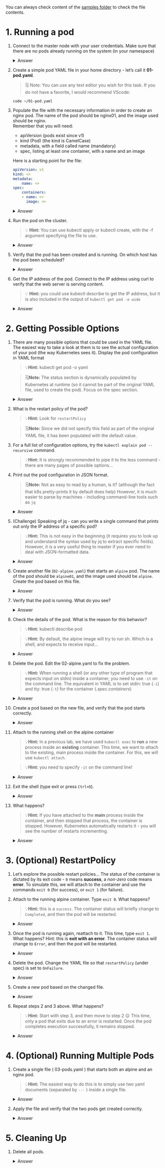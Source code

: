 You can always check content of the [samples folder](../samples) to check the file contents.

# 1. Running a pod
1. Connect to the master node with your user credentials. Make sure that there are no pods already running on the system (in your namespace)
    <details>
        <summary>Answer</summary>

    ```shell
    kubectl get pod
    ```
    resulting:
    ```
    No resources found.
    ```
    </details>




2. Create a simple pod YAML file in your home directory - let’s call it **01-pod.yaml**.
    > 🗒️ Note: You can use any text editor you wish for this task. If you do not have a favorite, I would recommend VScode:
    ```shell
    code ~/01-pod.yaml
    ```
3. Populate the file with the necessary information in order to create an nginx pod. The name of the pod should be nginx01, and the image used should be nginx.  
Remember that you will need:
    - apiVersion (pods exist since v1)
    - kind (Pod) (the kind is CamelCase)
    - metadata, with a field called name (mandatory)
    - spec, listing at least one container, with a name and an image
    
    Here is a starting point for the file:
    ```yaml
    apiVersion: v1
    kind: <>
    metadata:
        name: <>
    spec:
        containers:
        - name: <>
          image: <>
    ```

    <details>
        <summary>Answer</summary>

    ```yaml
   apiVersion: v1
    kind: Pod
    metadata:
        name: nginx01
    spec:
        containers:
        - name: nginx
          image: nginx
            
    ```
    </details>
4. Run the pod on the cluster.
    > 💡 **Hint:** You can use kubectl apply or kubectl create, with the -f argument specifying the file to use.    

    <details>
        <summary>Answer</summary>

    ```shell
    kubectl apply -f 01-pod.yaml
    ```
    resulting:
    ```
    pod/nginx01 created
    ```
    </details>
5. Verify that the pod has been created and is running. On which host has the pod been scheduled?
    <details>
        <summary>Answer</summary>

    ```shell
    kubectl get pod
    ```
    resulting:
    ```
    NAME    READY   STATUS  RESTARTS    AGE
    nginx01 1/1     Running 0           12s
    ```
    </details>
6. Get the IP address of the pod. Connect to the IP address using curl to verify that the web server is serving content.
    > 💡 **Hint:** you could use kubectl describe to get the IP address, but it is also included in the output of `kubectl get pod -o wide`
    <details>
        <summary>Answer</summary>

    ```shell
    kubectl get pod -o wide
    ```
    resulting:
    ```
    NAME    READY   STATUS  RESTARTS    AGE IP              NODE                NOMINATED NODE
    nginx01 1/1     Running 0           14s 192.168.63.198  kubernetes-00-02    <none>
    ```
    Get the IP address from the pod, query that via curl. Your IP could be different
    ```shell
    curl 192.168.63.198
    ````
    response:
    ```
    <!DOCTYPE html>
    <html>
    <head>
    ...
    ```
    </details>

# 2. Getting Possible Options
1. There are many possible options that could be used in the YAML file. The easiest way to take a look at them is to see the actual configuration of your pod (the way Kubernetes sees it). Display the pod configuration in YAML format
    > 💡**Hint:** kubectl get pod -o yaml

    > 🗒️**Note:** The status section is dynamically populated by Kubernetes at runtime (so it cannot be part of the original YAML file, used to create the pod). Focus on the spec section.

    <details>
        <summary>Answer</summary>

    ```shell
    kubectl get pod nginx01 -o yaml
    ```
    ```yaml
    apiVersion: v1
    kind: Pod
    metadata:
        annotations:
            kubectl.kubernetes.io/last-applied-configuration: |
            [...]
        nodeName: kubernetes-00-02
        priority: 0
        restartPolicy: Always #<---------
    ```
    
    </details>

2. What is the restart policy of the pod?
    > 💡**Hint:** Look for `restartPolicy`

    > 🗒️**Note:** Since we did not specify this field as part of the original YAML file, it has been populated with the default value.
3. For a full list of configuration options, try the `kubectl explain pod --recursive` command.
    > 💡**Hint:** It is strongly recommended to pipe it to the less command - there are many pages of possible options...
4. Print out the pod configuration in JSON format.
    > 🗒️**Note:** Not as easy to read by a human, is it? (although the fact that k8s pretty-prints it by default does help) However, it is much easier to parse by machines - including command-line tools such as `jq`
    <details>
        <summary>Answer</summary>

    ```shell
    kubectl get pod nginx01 -o json
    ```
    ```json
    {
        "apiVersion": "v1",
        "kind": "Pod",
        "metadata": {
        "annotations": {
        "kubectl.kubernetes.io/last-applied-configuration":
        "{\"apiVersion\":\"v1\",\"kind\":\"Pod\",\"metadata\":{\"annotations\":{},\"name\":\"nginx01\",\"namespace\":\"default\"},\"spec\":{\"containers\":[{\"image\":\"nginx\",\"name\":\"nginx\"}]}}\n"
        },
    ```
    </details>
5. (Challenge) Speaking of jq - can you write a single command that prints out only the IP address of a specific pod?
    > 💡**Hint:** This is not easy in the beginning (it requires you to look up and understand the syntax used by jq to extract specific fields). However, it is a very useful thing to master if you ever need to deal with JSON-formatted data.
    <details>
        <summary>Answer</summary>

    ```shell
    kubectl get pod nginx01 -o json | jq -r .status.podIP
    ```
    ```
    192.168.63.198
    ```
    </details>
6. Create another file (`02-alpine.yaml`) that starts an `alpine` pod. The name of the pod should be `alpine01`, and the image used should be `alpine`. Create the pod based on this file.
    <details>
        <summary>Answer</summary>

    ```shell
    kubectl apply -f 02-alpine.yaml
    ```
    ```
    pod/alpine01 created
    ```
    </details>
7. Verify that the pod is running. What do you see?
    <details>
        <summary>Answer</summary>
    
    You will see that the pod continuously crashes and is automatically restarted:
    ```shell
    kubectl get pod
    ```
    ```
    NAME        READY   STATUS      RESTARTS    AGE
    alpine01    0/1     Completed   0           7s
    nginx01     1/1     Running     0           20m
    ```
    and
    ```shell
    kubectl get pod
    ```
    ```
    NAME        READY   STATUS              RESTARTS    AGE
    alpine01    0/1     CrashLoopBackOff    1           10s
    nginx01     1/1     Running             0           20m
    ```
    </details>
8. Check the details of the pod. What is the reason for this behavior?
    > 💡**Hint:** kubectl describe pod

    > 💡**Hint:** By default, the alpine image will try to run sh. Which is a shell, and expects to receive input...
    <details>
        <summary>Answer</summary>
    
    Actually, the describe command is not that helpful - you will see that the container keeps crashing, but you will not see the actual reason...
    ```shell
    kubectl describe pod alpine01
    ```
    ```
    Name: alpine01
    Namespace: default
    Events:
    Type    Reason  Age   From    Message
    ----    ------  ----  ----    -------
    Normal Scheduled 47s default-scheduler Successfully assigned default/alpine01 to
    kubernetes-00-02
    Normal Pulling 23s (x3 over 46s) kubelet, kubernetes-00-02 pulling image "alpine"
    Normal Pulled 21s (x3 over 44s) kubelet, kubernetes-00-02 Successfully pulled image "alpine"
    Normal Created 21s (x3 over 44s) kubelet, kubernetes-00-02 Created container
    Normal Started 21s (x3 over 43s) kubelet, kubernetes-00-02 Started container
    Warning BackOff 4s (x4 over 38s) kubelet, kubernetes-00-02 Back-off restarting failed container
    ```

    </details>
9. Delete the pod. Edit the 02-alpine.yaml to fix the problem.
    > 💡**Hint:** When running a shell (or any other type of program that expects input on stdin) inside a container, you need to use `-it` on the command line. The equivalent in YAML is to set stdin: true (`-i`) and tty: true (`-t`) for the container (*.spec.containers*)
    <details>
        <summary>Answer</summary>

    ```shell
    cat 02-alpine.yaml
    ```
    ```yaml
    apiVersion: v1
    kind: Pod
    metadata:
        name: alpine01
    spec:
        containers:
            - image: alpine
              name: alpine
              stdin: true
              tty: true
    ```
    </details>
10. Create a pod based on the new file, and verify that the pod starts correctly.
    <details>
        <summary>Answer</summary>

    ```shell
    kubectl apply -f 02-alpine.yaml
    ```
    ```
    pod/alpine01 created
    ```
    ```shell
    kubectl get pod
    ```
    ```
    NAME READY STATUS RESTARTS AGE
    alpine01 1/1 Running 0 6s
    nginx01 1/1 Running 0 30m
    ```
    </details>
11. Attach to the running shell on the alpine container
    > 💡**Hint:** In a previous lab, we have used `kubectl exec` to **run** a new process inside an **existing** container. This time, we want to attach to the existing, main process inside the container. For this, we will use `kubectl attach`.

    > 💡**Hint:** you need to specify `-it` on the command line!

    <details>
        <summary>Answer</summary>

    ```shell
    kubectl attach -it alpine01
    ```
    ```
    Defaulting container name to alpine.
    Use 'kubectl describe pod/alpine01 -n default' to see all of the
    containers in this pod.
    If you don't see a command prompt, try pressing enter.
    / #
    ```
    </details>
12. Exit the shell (type exit or press `Ctrl+D`).
    <details>
        <summary>Answer</summary>

    ```/ # [^D] Session ended, resume using 'kubectl attach alpine01 -c alpine -i -t' command when the pod is running
    ubuntu@master-00-01:~$
    ```
    </details>
13. What happens?
    > 💡**Hint:** If you have attached to the **main** process inside the container, and then stopped that process, the container is stopped. However, Kubernetes automatically restarts it - you will see the number of restarts incrementing.
    <details>
        <summary>Answer</summary>

    ```shell
    kubectl get pod
    ```
    ```
    NAME READY STATUS RESTARTS AGE
    alpine01 1/1 Running 1 5m
    nginx01 1/1 Running 0 35m
    ```
    </details>

# 3. (Optional) RestartPolicy
1. Let’s explore the possible restart policies... The status of the container is dictated by its exit code - `0` means **success**, a *non-zero* code means **error**. To simulate this, we will attach to the container and use the commands `exit 0` (for success), or 
`exit 1` (for failure).
2. Attach to the running alpine container. Type `exit 0`. What happens?
    > 💡**Hint:** this is a `success`. The container status will briefly change to `Completed`, and then the pod will be restarted.
    <details>
        <summary>Answer</summary>

    ```
    kubectl attach -it alpine01
    Defaulting container name to alpine.
    Use 'kubectl describe pod/alpine01 -n default' to see all of the
    containers in this pod.
    If you don't see a command prompt, try pressing enter.
    / # exit 0
    ubuntu@master-node:~$ kubectl get pod
    NAME READY STATUS RESTARTS AGE
    alpine01 0/1 Completed 1 9m
    nginx01 1/1 Running 0 39m
    ubuntu@master-node:~$ kubectl get pod
    NAME READY STATUS RESTARTS AGE
    alpine01 1/1 Running 2 10m
    nginx01 1/1 Running 0 40m
    ```
    </details>
3. Once the pod is running again, reattach to it. This time, type `exit 1`. What happens?
Hint: this is **exit with an error**. The container status will change to `Error`, and then the pod will be restarted.
    <details>
        <summary>Answer</summary>

    ```
    kubectl attach -it alpine01
    Defaulting container name to alpine.
    Use 'kubectl describe pod/alpine01 -n default' to see all of the
    containers in this pod.
    If you don't see a command prompt, try pressing enter.
    / # exit 1
    ubuntu@master-node:~$ kubectl get pod
    NAME READY STATUS RESTARTS AGE
    alpine01 0/1 Error 2 11m
    nginx01 1/1 Running 0 41m
    ubuntu@master-node:~$ kubectl get pod
    NAME READY STATUS RESTARTS AGE
    alpine01 1/1 Running 3 14m
    nginx01 1/1 Running 0 43m
    ```
    </details>
4. Delete the pod. Change the YAML file so that `restartPolicy` (under spec) is set to `OnFailure`.
    <details>
        <summary>Answer</summary>

    ```
    ubuntu@master-node:~$ kubectl delete pod alpine01
    pod "alpine01" deleted
    ubuntu@master-node:~$ cat 02-alpine.yaml
    apiVersion: v1
    kind: Pod
    metadata:
    name: alpine01
    spec:
    containers:
    - image: alpine
    name: alpine
    stdin: true
    tty: true
    restartPolicy: OnFailure
    ```
    </details>
5. Create a new pod based on the changed file.
    <details>
        <summary>Answer</summary>

    ```shell
    kubectl apply -f 02-alpine.yaml
    pod/alpine01 created
    ```
    </details>
6. Repeat steps 2 and 3 above. What happens?
    > 💡**Hint:** Start with step 3, and then move to step 2 😉 This time, only a pod that exits due to an error is restarted. Once the pod completes execution successfully, it remains stopped.
    <details>
        <summary>Answer</summary>

    ```
    ubuntu@master-node:~$ kubectl attach -it alpine01
    Defaulting container name to alpine.
    Use 'kubectl describe pod/alpine01 -n default' to see all of the
    containers in this pod.
    If you don't see a command prompt, try pressing enter.
    / # exit 1
    ubuntu@master-node:~$ kubectl get pod
    NAME READY STATUS RESTARTS AGE
    alpine01 0/1 Error 0 36s
    nginx01 1/1 Running 0 46m
    ubuntu@master-node:~$ kubectl get pod
    NAME READY STATUS RESTARTS AGE
    alpine01 1/1 Running 1 41s
    nginx01 1/1 Running 0 46m
    ubuntu@master-node:~$ kubectl attach -it alpine01
    Defaulting container name to alpine.
    Use 'kubectl describe pod/alpine01 -n default' to see all of the
    containers in this pod.
    If you don't see a command prompt, try pressing enter.
    / # exit 0
    ubuntu@master-node:~$ kubectl get pod
    NAME READY STATUS RESTARTS AGE
    alpine01 0/1 Completed 1 59s
    nginx01 1/1 Running 0 46m
    ubuntu@master-node:~$ kubectl get pod
    NAME READY STATUS RESTARTS AGE
    alpine01 0/1 Completed 1 2m
    nginx01 1/1 Running 0 47m
    ```

# 4. (Optional) Running Multiple Pods
1. Create a single file ( 03-pods.yaml ) that starts both an alpine and an nginx pod.
    > 💡**Hint:** The easiest way to do this is to simply use two yaml documents (separated by `---` ) inside a single file.
    <details>
        <summary>Answer</summary>

    content of `03-pods.yaml` file
    ```yaml
    apiVersion: v1
    kind: Pod
    metadata:
      name: nginx02
    spec:
      containers:
        - image: nginx
          name: nginx
    ---
    apiVersion: v1
    kind: Pod
    metadata:
      name: alpine02
    spec:
      containers:
      - image: alpine
        name: alpine
        stdin: true
        tty: true
    ```
    </details>
2. Apply the file and verify that the two pods get created correctly.
    <details>
        <summary>Answer</summary>

    ```shell
    ubuntu@master-node:~$ kubectl apply -f 03-pods.yaml
    pod/nginx02 created
    pod/alpine02 created
    ubuntu@master-node:~$ kubectl get pod
    NAME READY STATUS RESTARTS AGE
    alpine01 0/1 Completed 1 5m
    alpine02 1/1 Running 0 36s
    nginx01 1/1 Running 0 50m
    nginx02 1/1 Running 0 36s
    ```
    </details>

# 5. Cleaning Up
1. Delete all pods.
    <details>
        <summary>Answer</summary>

    ```shell
    ubuntu@master-node:~$ kubectl delete pods --all
    pod "alpine02" deleted
    pod "nginx01" deleted
    pod "nginx02" deleted
    ```
    </details>